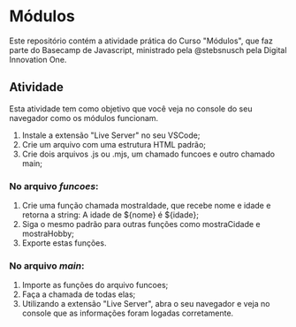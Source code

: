 # Módulos
Este repositório contém a atividade prática do Curso "Módulos", que faz parte do Basecamp de Javascript, ministrado pela @stebsnusch pela Digital Innovation One.

## Atividade
Esta atividade tem como objetivo que você veja no console do seu navegador como os módulos funcionam.

1. Instale a extensão "Live Server" no seu VSCode;
2. Crie um arquivo com uma estrutura HTML padrão;
3. Crie dois arquivos .js ou .mjs, um chamado funcoes e outro chamado main;
### No arquivo *funcoes*:
1. Crie uma função chamada mostraIdade, que recebe nome e idade e retorna a string: A idade de ${nome} é ${idade};
2. Siga o mesmo padrão para outras funções como mostraCidade e mostraHobby;
4. Exporte estas funções.
### No arquivo *main*:
1. Importe as funções do arquivo funcoes;
2. Faça a chamada de todas elas;
3. Utilizando a extensão "Live Server", abra o seu navegador e veja no console que as informações foram logadas corretamente.
